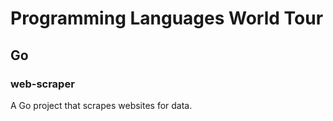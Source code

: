 # Programming Languages World Tour

## Go
 
### web-scraper

A Go project that scrapes websites for data.